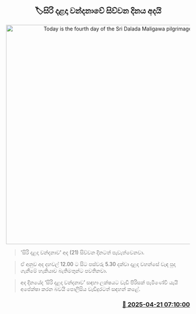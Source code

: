 <p align='center'><b><h2 align='center' title='Today is the fourth day of the Sri Dalada Maligawa pilgrimage.'>🏷සිරි දළදා වන්දනාවේ සිව්වන දිනය අදයි</h2></b></p>
<p align='center'><img src='https://helakuru.sgp1.cdn.digitaloceanspaces.com/esana/images/lib/sri-dalada-wandanawa.jpg' width='600' alt='Today is the fourth day of the Sri Dalada Maligawa pilgrimage.'></p>

> 'සිරි දළදා වන්දනාව' අද (21) සිව්වන දිනටත් පැවැත්වෙනවා.

> ඒ අනුව අද දහවල් 12.00 ට සිට පස්වරු 5.30 දක්වා දළදා වහන්සේ වැඳ පුදා ගැනීමේ හැකියාව බැතිමතුන්ට පවතිනවා.

> අද දිනයේද ‘සිරි දළදා වන්දනාව’ සඳහා ලක්ෂයට වැඩි පිරිසක් පැමිණේවි යැයි අපේක්ෂා කරන බවයි පොලීසිය වැඩිදුරටත් සඳහන් කළේ.



<h3 align='right'><a href='https://www.helakuru.lk/esana/p/109359/'>📅 2025-04-21 07:10:00</a></h3>
